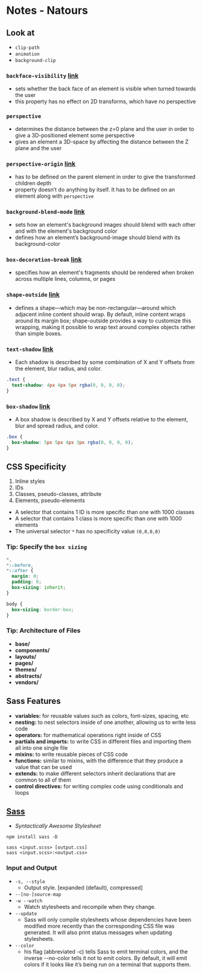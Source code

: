 # Notes - Natours

## Look at

- `clip-path`
- `animation`
- `background-clip`

### `backface-visibility` [link](https://developer.mozilla.org/en-US/docs/Web/CSS/backface-visibility)

- sets whether the back face of an element is visible when turned towards the user
- this property has no effect on 2D transforms, which have no perspective

### `perspective`

- determines the distance between the z=0 plane and the user in order to give a 3D-positioned element some perspective
- gives an element a 3D-space by affecting the distance between the Z plane and the user

### `perspective-origin` [link](https://css-tricks.com/almanac/properties/p/perspective-origin/)

- has to be defined on the parent element in order to give the transformed children depth
- property doesn’t do anything by itself. It has to be defined on an element along with `perspective`

### `background-blend-mode` [link](https://developer.mozilla.org/en-US/docs/Web/CSS/background-blend-mode)

- sets how an element's background images should blend with each other and with the element's background color
- defines how an element’s background-image should blend with its background-color

### `box-decoration-break` [link](https://developer.mozilla.org/en-US/docs/Web/CSS/box-decoration-break)

- specifies how an element's fragments should be rendered when broken across multiple lines, columns, or pages

### `shape-outside` [link](https://developer.mozilla.org/en-US/docs/Web/CSS/shape-outside)

- defines a shape—which may be non-rectangular—around which adjacent inline content should wrap. By default, inline
  content wraps around its margin box; shape-outside provides a way to customize this wrapping, making it possible to
  wrap text around complex objects rather than simple boxes.

### `text-shadow` [link](https://developer.mozilla.org/en-US/docs/Web/CSS/text-shadow)

- Each shadow is described by some combination of X and Y offsets from the element, blur radius, and color.

```css
.text {
  text-shadow: 4px 4px 5px rgba(0, 0, 0, 0);
}
```

### `box-shadow` [link](https://developer.mozilla.org/en-US/docs/Web/CSS/box-shadow)

- A box shadow is described by X and Y offsets relative to the element, blur and spread radius, and color.

```css
.box {
  box-shadow: 5px 5px 4px 3px rgba(0, 0, 0, 0);
}
```

## CSS Specificity

1) Inline styles
2) IDs
3) Classes, pseudo-classes, attribute
4) Elements, pseudo-elements

- A selector that contains 1 ID is more specific than one with 1000 classes
- A selector that contains 1 class is more specific than one with 1000 elements
- The universal selector `*` has no specificity value `(0,0,0,0)`

### Tip: Specify the `box sizing`

```css
*,
*::before,
*::after {
  margin: 0;
  padding: 0;
  box-sizing: inherit;
}

body {
  box-sizing: border-box;
}

```

### Tip: Architecture of Files

- **base/**
- **components/**
- **layouts/**
- **pages/**
- **themes/**
- **abstracts/**
- **vendors/**

## Sass Features

- **variables:** for reusable values such as colors, font-sizes, spacing, etc
- **nesting:** to nest selectors inside of one another, allowing us to write less code
- **operators:** for mathematical operations right inside of CSS
- **partials and imports:** to write CSS in different files and importing them all into one single file
- **mixins:** to write reusable pieces of CSS code
- **functions:** similar to mixins, with the difference that they produce a value that can be used
- **extends:** to make different selectors inherit declarations that are common to all of them
- **control directives:** for writing complex code using conditionals and loops

## [Sass](https://sass-lang.com/)

- _Syntactically Awesome Stylesheet_

```shell
npm install sass -D
```

```shell
sass <input.scss> [output.css]
sass <input.scss>:<output.css>
```

### Input and Output

- `-s, --style`
  - Output style. [expanded (default), compressed]
- `--[no-]source-map`
- `-w --watch`
  - Watch stylesheets and recompile when they change.
- `--update`
  - Sass will only compile stylesheets whose dependencies have been modified more recently than the corresponding CSS
    file was generated. It will also print status messages when updating stylesheets.
- `--color`
  - his flag (abbreviated -c) tells Sass to emit terminal colors, and the inverse --no-color tells it not to emit
    colors. By default, it will emit colors if it looks like it’s being run on a terminal that supports them.
